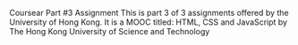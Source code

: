 Coursear Part #3 Assignment 
This is part 3 of 3 assignments offered by the University of Hong Kong.
It is a MOOC titled:
HTML, CSS and JavaScript
by The Hong Kong University of Science and Technology
